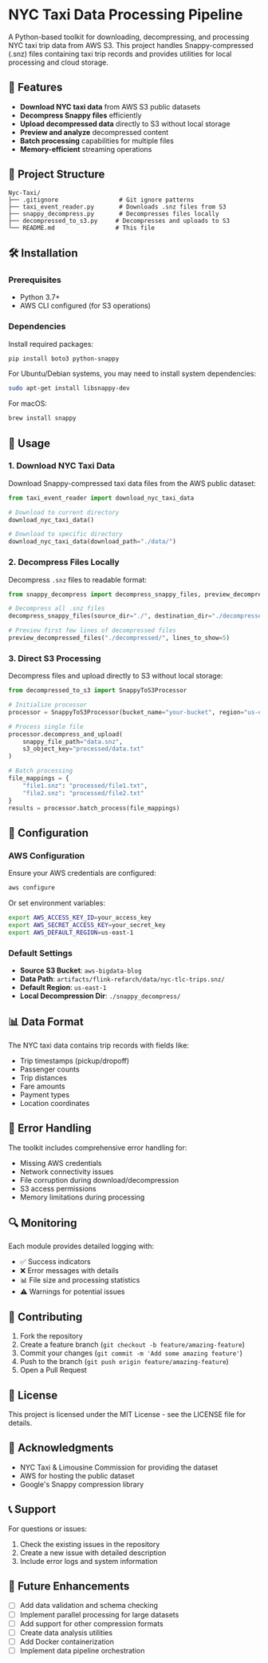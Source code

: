 # NYC Taxi Data Processing Pipeline

A Python-based toolkit for downloading, decompressing, and processing NYC taxi trip data from AWS S3. This project handles Snappy-compressed (.snz) files containing taxi trip records and provides utilities for local processing and cloud storage.

## 🚀 Features

- **Download NYC taxi data** from AWS S3 public datasets
- **Decompress Snappy files** efficiently 
- **Upload decompressed data** directly to S3 without local storage
- **Preview and analyze** decompressed content
- **Batch processing** capabilities for multiple files
- **Memory-efficient** streaming operations

## 📁 Project Structure

```
Nyc-Taxi/
├── .gitignore                 # Git ignore patterns
├── taxi_event_reader.py       # Downloads .snz files from S3
├── snappy_decompress.py       # Decompresses files locally
├── decompressed_to_s3.py     # Decompresses and uploads to S3
└── README.md                 # This file
```

## 🛠️ Installation

### Prerequisites

- Python 3.7+
- AWS CLI configured (for S3 operations)

### Dependencies

Install required packages:

```bash
pip install boto3 python-snappy
```

For Ubuntu/Debian systems, you may need to install system dependencies:

```bash
sudo apt-get install libsnappy-dev
```

For macOS:

```bash
brew install snappy
```

## 📖 Usage

### 1. Download NYC Taxi Data

Download Snappy-compressed taxi data files from the AWS public dataset:

```python
from taxi_event_reader import download_nyc_taxi_data

# Download to current directory
download_nyc_taxi_data()

# Download to specific directory
download_nyc_taxi_data(download_path="./data/")
```

### 2. Decompress Files Locally

Decompress `.snz` files to readable format:

```python
from snappy_decompress import decompress_snappy_files, preview_decompressed_files

# Decompress all .snz files
decompress_snappy_files(source_dir="./", destination_dir="./decompressed/")

# Preview first few lines of decompressed files
preview_decompressed_files("./decompressed/", lines_to_show=5)
```

### 3. Direct S3 Processing

Decompress files and upload directly to S3 without local storage:

```python
from decompressed_to_s3 import SnappyToS3Processor

# Initialize processor
processor = SnappyToS3Processor(bucket_name="your-bucket", region="us-east-1")

# Process single file
processor.decompress_and_upload(
    snappy_file_path="data.snz",
    s3_object_key="processed/data.txt"
)

# Batch processing
file_mappings = {
    "file1.snz": "processed/file1.txt",
    "file2.snz": "processed/file2.txt"
}
results = processor.batch_process(file_mappings)
```

## 🔧 Configuration

### AWS Configuration

Ensure your AWS credentials are configured:

```bash
aws configure
```

Or set environment variables:

```bash
export AWS_ACCESS_KEY_ID=your_access_key
export AWS_SECRET_ACCESS_KEY=your_secret_key
export AWS_DEFAULT_REGION=us-east-1
```

### Default Settings

- **Source S3 Bucket**: `aws-bigdata-blog`
- **Data Path**: `artifacts/flink-refarch/data/nyc-tlc-trips.snz/`
- **Default Region**: `us-east-1`
- **Local Decompression Dir**: `./snappy_decompress/`

## 📊 Data Format

The NYC taxi data contains trip records with fields like:

- Trip timestamps (pickup/dropoff)
- Passenger counts
- Trip distances
- Fare amounts
- Payment types
- Location coordinates

## 🚨 Error Handling

The toolkit includes comprehensive error handling for:

- Missing AWS credentials
- Network connectivity issues
- File corruption during download/decompression
- S3 access permissions
- Memory limitations during processing

## 🔍 Monitoring

Each module provides detailed logging with:

- ✅ Success indicators
- ❌ Error messages with details
- 📊 File size and processing statistics
- ⚠️ Warnings for potential issues

## 🤝 Contributing

1. Fork the repository
2. Create a feature branch (`git checkout -b feature/amazing-feature`)
3. Commit your changes (`git commit -m 'Add some amazing feature'`)
4. Push to the branch (`git push origin feature/amazing-feature`)
5. Open a Pull Request

## 📝 License

This project is licensed under the MIT License - see the LICENSE file for details.

## 🙏 Acknowledgments

- NYC Taxi & Limousine Commission for providing the dataset
- AWS for hosting the public dataset
- Google's Snappy compression library

## 📞 Support

For questions or issues:

1. Check the existing issues in the repository
2. Create a new issue with detailed description
3. Include error logs and system information

## 🔮 Future Enhancements

- [ ] Add data validation and schema checking
- [ ] Implement parallel processing for large datasets
- [ ] Add support for other compression formats
- [ ] Create data analysis utilities
- [ ] Add Docker containerization
- [ ] Implement data pipeline orchestration